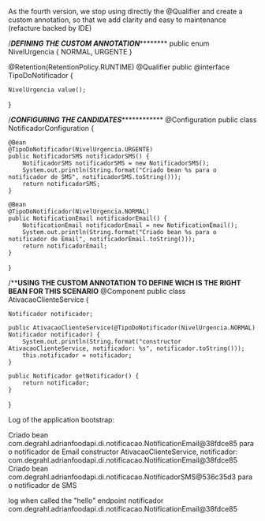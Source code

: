 As the fourth version, we stop using directly the @Qualifier and create a custom annotation, 
so that we add clarity and easy to maintenance (refacture backed by IDE)  


/*******DEFINING THE CUSTOM ANNOTATION***************
public enum NivelUrgencia {
	NORMAL,
	URGENTE
}

@Retention(RetentionPolicy.RUNTIME)
@Qualifier
public @interface TipoDoNotificador {
	
	NivelUrgencia value();

}

/*******CONFIGURING THE CANDIDATES*******************
@Configuration
public class NotificadorConfiguration {

	@Bean
	@TipoDoNotificador(NivelUrgencia.URGENTE)
	public NotificadorSMS notificadorSMS() {
		NotificadorSMS notificadorSMS = new NotificadorSMS();
		System.out.println(String.format("Criado bean %s para o notificador de SMS", notificadorSMS.toString()));
		return notificadorSMS;
	}
	
	@Bean
	@TipoDoNotificador(NivelUrgencia.NORMAL)
	public NotificationEmail notificadorEmail() {
		NotificationEmail notificadorEmail = new NotificationEmail();
		System.out.println(String.format("Criado bean %s para o notificador de Email", notificadorEmail.toString()));
		return notificadorEmail;
	}
}

/********USING THE CUSTOM ANNOTATION TO DEFINE WICH IS THE RIGHT BEAN FOR THIS SCENARIO******
@Component
public class AtivacaoClienteService {

	Notificador notificador;

	public AtivacaoClienteService(@TipoDoNotificador(NivelUrgencia.NORMAL) Notificador notificador) {
		System.out.println(String.format("constructor AtivacaoClienteService, notificador: %s", notificador.toString()));
		this.notificador = notificador;
	}

	public Notificador getNotificador() {
		return notificador;
	}
} 



Log of the application bootstrap:

Criado bean com.degrahl.adrianfoodapi.di.notificacao.NotificationEmail@38fdce85 para o notificador de Email
constructor AtivacaoClienteService, notificador: com.degrahl.adrianfoodapi.di.notificacao.NotificationEmail@38fdce85
Criado bean com.degrahl.adrianfoodapi.di.notificacao.NotificadorSMS@536c35d3 para o notificador de SMS

log when called the "hello" endpoint
notificador com.degrahl.adrianfoodapi.di.notificacao.NotificationEmail@38fdce85